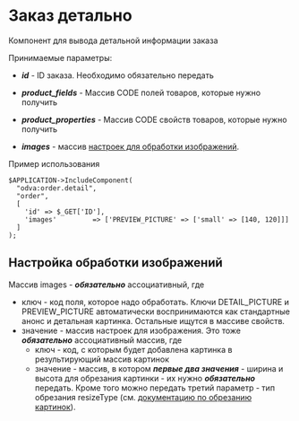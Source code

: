 # Заказ детально
Компонент для вывода детальной информации заказа

Принимаемые параметры:

- ___id___ - ID заказа. Необходимо обязательно передать

- ___product_fields___ - Массив CODE полей товаров, которые нужно получить

- ___product_properties___ - Массив CODE свойств товаров, которые нужно получить 

- ___images___              - массив [настроек для обработки изображений](#настройка-обработки-изображений).

Пример использования

```
$APPLICATION->IncludeComponent(
  "odva:order.detail",
  "order",
  [
    'id' => $_GET['ID'],
    'images'         => ['PREVIEW_PICTURE' => ['small' => [140, 120]]]
  ]
);
```

## Настройка обработки изображений

Массив images - ***обязательно*** ассоциативный, где

- ключ - код поля, которое надо обработать. Ключи DETAIL_PICTURE и PREVIEW_PICTURE автоматически воспринимаются как стандартные анонс
и детальная картинка. Остальные ищутся в массиве свойств.
- значение - массив настроек для изображения. Это тоже ***обязательно*** ассоциативный массив, где
	- ключ - код, с которым будет добавлена картинка в результирующий массив картинок
	- значение - массив, в котором ***первые два значения*** - ширина и высота для обрезания картинки - их нужно ***обязательно*** передать.
	Кроме того можно передать третий параметр - тип обрезания resizeType
	(см. [документацию по обрезанию картинок](https://dev.1c-bitrix.ru/api_help/main/reference/cfile/resizeimageget.php)).
